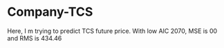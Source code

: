 # Company-TCS
Here, I m trying to predict TCS future price. With low AIC 2070, MSE is 00 and RMS is 434.46
